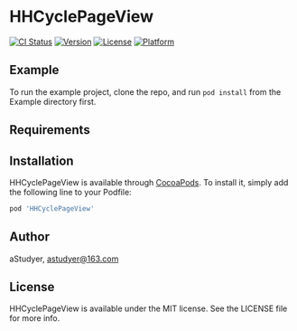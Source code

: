 # HHCyclePageView

[![CI Status](https://img.shields.io/travis/aStudyer/HHCyclePageView.svg?style=flat)](https://travis-ci.org/aStudyer/HHCyclePageView)
[![Version](https://img.shields.io/cocoapods/v/HHCyclePageView.svg?style=flat)](https://cocoapods.org/pods/HHCyclePageView)
[![License](https://img.shields.io/cocoapods/l/HHCyclePageView.svg?style=flat)](https://cocoapods.org/pods/HHCyclePageView)
[![Platform](https://img.shields.io/cocoapods/p/HHCyclePageView.svg?style=flat)](https://cocoapods.org/pods/HHCyclePageView)

## Example

To run the example project, clone the repo, and run `pod install` from the Example directory first.

## Requirements

## Installation

HHCyclePageView is available through [CocoaPods](https://cocoapods.org). To install
it, simply add the following line to your Podfile:

```ruby
pod 'HHCyclePageView'
```

## Author

aStudyer, astudyer@163.com

## License

HHCyclePageView is available under the MIT license. See the LICENSE file for more info.
